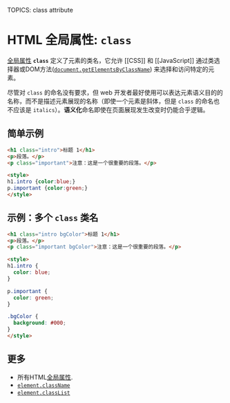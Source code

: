TOPICS: class attribute

# HTML 全局属性: `class`

[全局属性](/zh-hans/webfrontend/HTML_Global_Attributes) **`class`** 定义了元素的类名，它允许 [[CSS]] 和 [[JavaScript]]
通过类选择器或DOM方法([`document.getElementsByClassName`](/zh-hans/webfrontend/Document.getElementsByClassName))
来选择和访问特定的元素。

尽管对 `class` 的命名没有要求，但 web 开发者最好使用可以表达元素语义目的的名称，而不是描述元素展现的名称（即使一个元素是斜体，但是 `class` 的命名也不应该是 `italics`）。**语义化**命名即使在页面展现发生改变时仍能合乎逻辑。

## 简单示例

```html
<h1 class="intro">标题 1</h1>
<p>段落。</p>
<p class="important">注意：这是一个很重要的段落。</p>

<style>
h1.intro {color:blue;}
p.important {color:green;}
</style>
```

## 示例：多个 `class` 类名

```html
<h1 class="intro bgColor">标题 1</h1>
<p>段落。</p>
<p class="important bgColor">注意：这是一个很重要的段落。</p>

<style>
h1.intro {
  color: blue;
}

p.important {
  color: green;
}

.bgColor {
  background: #000;
}
</style>
```

## 更多

- 所有HTML[全局属性](/zh-hans/webfrontend/HTML_Global_Attributes).
- [`element.className`](/zh-hans/webfrontend/Element.className)
- [`element.classList`](/zh-hans/webfrontend/Element.classList)
